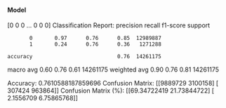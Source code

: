 #### Model
[0 0 0 ... 0 0 0]
Classification Report:
              precision    recall  f1-score   support

           0       0.97      0.76      0.85  12989887
           1       0.24      0.76      0.36   1271288

    accuracy                           0.76  14261175
   macro avg       0.60      0.76      0.61  14261175
weighted avg       0.90      0.76      0.81  14261175

Accuracy: 0.7610588187859696
Confusion Matrix:
[[9889729 3100158]
 [ 307424  963864]]
Confusion Matrix (%):
[[69.34722419 21.73844722]
 [ 2.1556709   6.75865768]]
